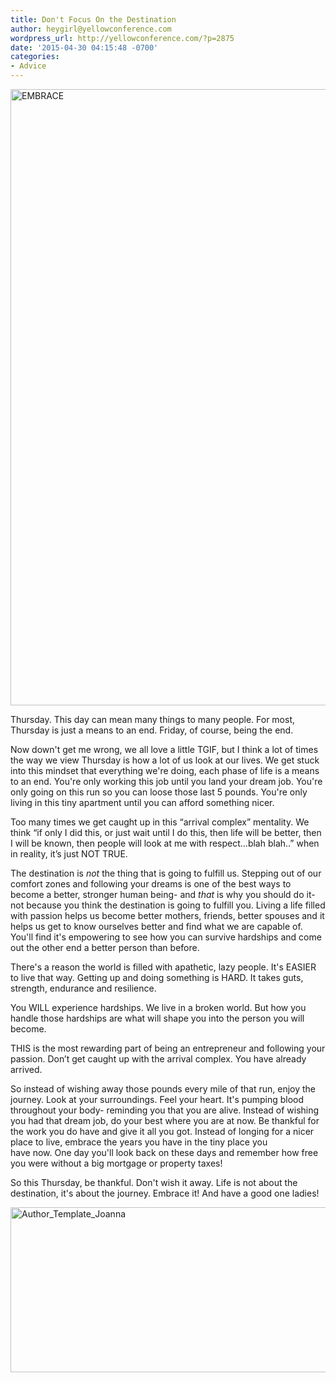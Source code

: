 ```yaml
---
title: Don't Focus On the Destination
author: heygirl@yellowconference.com
wordpress_url: http://yellowconference.com/?p=2875
date: '2015-04-30 04:15:48 -0700'
categories:
- Advice
---
```

<p><a href="http://yellowconference.com/wp-content/uploads/2015/04/EMBRACE.png"><img class="aligncenter size-full wp-image-2877" src="http://yellowconference.com/wp-content/uploads/2015/04/EMBRACE.png" alt="EMBRACE" width="700" height="986" /></a></p>
<p>Thursday. This day can mean many things to many people.&nbsp;For most, Thursday is just a means to an end.&nbsp;Friday, of course, being the end.</p>
<p>Now down't get me wrong, we all love a little TGIF, but I think a lot of times the way we view Thursday is how a lot of us look at our lives. We get stuck into this mindset that everything we're doing, each phase of life is a means to an end. You're only working this job until you&nbsp;land&nbsp;your dream job. You're only going on this run so you can loose those last 5 pounds. You're only living in this tiny apartment until you&nbsp;can afford something nicer.</p>
<p>Too many times we get caught up in this &ldquo;arrival complex&rdquo; mentality. We think &ldquo;if only I did this, or just wait until I do this, then life will be better, then I will be known, then people will look at me with respect&hellip;blah blah..&rdquo; when in reality, it&rsquo;s just NOT TRUE.</p>
<p>The destination is <em>not</em>&nbsp;the thing that is going to fulfill&nbsp;us. Stepping out of our comfort zones and following your dreams is one of the best ways to become a better, stronger human being- and<em> that</em> is why you should do it- not because you think the destination is going to fulfill you. Living a life filled with passion&nbsp;helps us become better mothers, friends, better spouses and it helps us get to know ourselves better and find what we are capable of. You'll find it's&nbsp;empowering to see how you&nbsp;can survive hardships and come out the other end a better person&nbsp;than before.</p>
<p>There's a reason the world is filled with apathetic, lazy people. It's EASIER to live that way. Getting up and doing something is HARD. It takes guts, strength, endurance and resilience.</p>
<p>You WILL&nbsp;experience hardships. We live in a broken world. But how you handle those hardships are what will shape you into the person you will become.</p>
<p>THIS is the most rewarding part of being an entrepreneur and following your passion. Don&rsquo;t get caught up with the arrival complex.&nbsp;You have already arrived.</p>
<p>So instead of wishing away those pounds every mile of that run, enjoy the journey. Look at your surroundings. Feel your heart. It's pumping blood throughout your body- reminding&nbsp;you that you are alive. Instead of wishing you had that&nbsp;dream job, do your best where you are at now. Be thankful for the work&nbsp;you do have and give it all you got. Instead of longing for a nicer place to live, embrace the years you have in the tiny place you have&nbsp;now.&nbsp;One day you'll look back on these days and remember how free you were without a big mortgage or property taxes!</p>
<p>So this Thursday, be thankful. Don't wish it away. Life is not about the destination, it's about the journey.&nbsp;Embrace it! And have a good one ladies!</p>
<p><a href="https://instagram.com/joannawaterfall/" target="_blank"><img class="aligncenter size-full wp-image-1823" src="http://yellowconference.com/wp-content/uploads/2015/01/Author_Template_Joanna.jpg" alt="Author_Template_Joanna" width="700" height="264" /></a></p>
